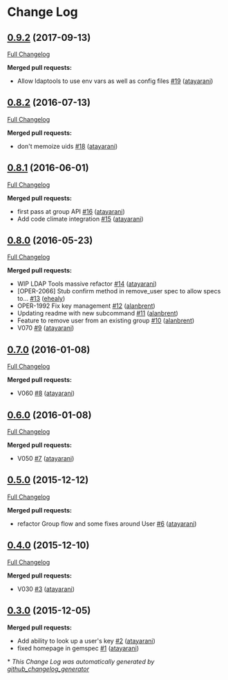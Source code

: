 # Change Log

## [0.9.2](https://github.com/Tapjoy/ldap_tools/tree/0.9.2) (2017-09-13)
[Full Changelog](https://github.com/Tapjoy/ldap_tools/compare/0.8.2...0.9.2)

**Merged pull requests:**

- Allow ldaptools to use env vars as well as config files [\#19](https://github.com/Tapjoy/ldap_tools/pull/19) ([atayarani](https://github.com/atayarani))

## [0.8.2](https://github.com/Tapjoy/ldap_tools/tree/0.8.2) (2016-07-13)
[Full Changelog](https://github.com/Tapjoy/ldap_tools/compare/0.8.1...0.8.2)

**Merged pull requests:**

- don't memoize uids [\#18](https://github.com/Tapjoy/ldap_tools/pull/18) ([atayarani](https://github.com/atayarani))

## [0.8.1](https://github.com/Tapjoy/ldap_tools/tree/0.8.1) (2016-06-01)
[Full Changelog](https://github.com/Tapjoy/ldap_tools/compare/0.8.0...0.8.1)

**Merged pull requests:**

- first pass at group API [\#16](https://github.com/Tapjoy/ldap_tools/pull/16) ([atayarani](https://github.com/atayarani))
- Add code climate integration [\#15](https://github.com/Tapjoy/ldap_tools/pull/15) ([atayarani](https://github.com/atayarani))

## [0.8.0](https://github.com/Tapjoy/ldap_tools/tree/0.8.0) (2016-05-23)
[Full Changelog](https://github.com/Tapjoy/ldap_tools/compare/0.7.0...0.8.0)

**Merged pull requests:**

- WIP LDAP Tools massive refactor [\#14](https://github.com/Tapjoy/ldap_tools/pull/14) ([atayarani](https://github.com/atayarani))
- \[OPER-2066\] Stub confirm method in remove\_user spec to allow specs to… [\#13](https://github.com/Tapjoy/ldap_tools/pull/13) ([ehealy](https://github.com/ehealy))
- OPER-1992 Fix key management [\#12](https://github.com/Tapjoy/ldap_tools/pull/12) ([alanbrent](https://github.com/alanbrent))
- Updating readme with new subcommand [\#11](https://github.com/Tapjoy/ldap_tools/pull/11) ([alanbrent](https://github.com/alanbrent))
- Feature to remove user from an existing group [\#10](https://github.com/Tapjoy/ldap_tools/pull/10) ([alanbrent](https://github.com/alanbrent))
- V070 [\#9](https://github.com/Tapjoy/ldap_tools/pull/9) ([atayarani](https://github.com/atayarani))

## [0.7.0](https://github.com/Tapjoy/ldap_tools/tree/0.7.0) (2016-01-08)
[Full Changelog](https://github.com/Tapjoy/ldap_tools/compare/0.6.0...0.7.0)

**Merged pull requests:**

- V060 [\#8](https://github.com/Tapjoy/ldap_tools/pull/8) ([atayarani](https://github.com/atayarani))

## [0.6.0](https://github.com/Tapjoy/ldap_tools/tree/0.6.0) (2016-01-08)
[Full Changelog](https://github.com/Tapjoy/ldap_tools/compare/0.5.0...0.6.0)

**Merged pull requests:**

- V050 [\#7](https://github.com/Tapjoy/ldap_tools/pull/7) ([atayarani](https://github.com/atayarani))

## [0.5.0](https://github.com/Tapjoy/ldap_tools/tree/0.5.0) (2015-12-12)
[Full Changelog](https://github.com/Tapjoy/ldap_tools/compare/0.4.0...0.5.0)

**Merged pull requests:**

- refactor Group flow and some fixes around User [\#6](https://github.com/Tapjoy/ldap_tools/pull/6) ([atayarani](https://github.com/atayarani))

## [0.4.0](https://github.com/Tapjoy/ldap_tools/tree/0.4.0) (2015-12-10)
[Full Changelog](https://github.com/Tapjoy/ldap_tools/compare/0.3.0...0.4.0)

**Merged pull requests:**

- V030 [\#3](https://github.com/Tapjoy/ldap_tools/pull/3) ([atayarani](https://github.com/atayarani))

## [0.3.0](https://github.com/Tapjoy/ldap_tools/tree/0.3.0) (2015-12-05)
**Merged pull requests:**

- Add ability to look up a user's key [\#2](https://github.com/Tapjoy/ldap_tools/pull/2) ([atayarani](https://github.com/atayarani))
- fixed homepage in gemspec [\#1](https://github.com/Tapjoy/ldap_tools/pull/1) ([atayarani](https://github.com/atayarani))



\* *This Change Log was automatically generated by [github_changelog_generator](https://github.com/skywinder/Github-Changelog-Generator)*